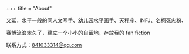 +++
title = "About"

又延，水平一般的同人文写手、幼儿园水平画手、天秤座、INFJ、名柯死忠粉、

赛博流浪太久了，建立一个小小的自留地，存放我的 fan fiction

联系方式：841033314@qq.com
